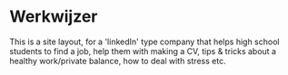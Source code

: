 # Werkwijzer

This is a site layout, for a 'linkedIn' type company that helps high school students to find a job, help them with making a CV, tips & tricks about a healthy work/private balance, how to deal with stress etc.
